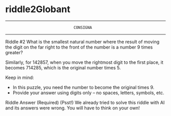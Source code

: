 # riddle2Globant

---------------------------------------------------------------------------------
                                  CONSIGNA
---------------------------------------------------------------------------------

Riddle #2
What is the smallest natural number where the result of moving the digit on the far right to the front of the number is a number 9 times greater?

Similarly, for 142857, when you move the rightmost digit to the first place, it becomes 714285, which is the original number times 5.

Keep in mind:
- In this puzzle, you need the number to become the original times 9.
- Provide your answer using digits only – no spaces, letters, symbols, etc.

Riddle Answer (Required)
(Psst!) We already tried to solve this riddle with AI and its answers were wrong. You will have to think on your own!
